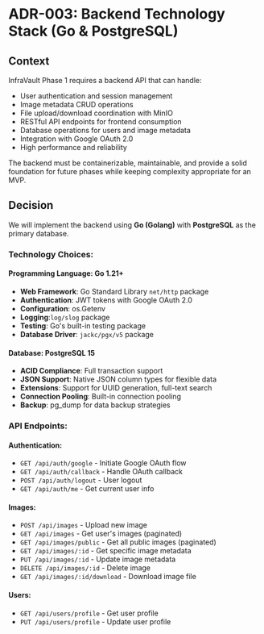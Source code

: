 # ADR-003: Backend Technology Stack (Go & PostgreSQL)

## Context
InfraVault Phase 1 requires a backend API that can handle:
- User authentication and session management
- Image metadata CRUD operations
- File upload/download coordination with MinIO
- RESTful API endpoints for frontend consumption
- Database operations for users and image metadata
- Integration with Google OAuth 2.0
- High performance and reliability

The backend must be containerizable, maintainable, and provide a solid foundation for future phases while keeping complexity appropriate for an MVP.

## Decision
We will implement the backend using **Go (Golang)** with **PostgreSQL** as the primary database.

### Technology Choices:

#### Programming Language: Go 1.21+
- **Web Framework**: Go Standard Library `net/http` package
- **Authentication**: JWT tokens with Google OAuth 2.0
- **Configuration**: os.Getenv
- **Logging**:`log/slog` package
- **Testing**: Go's built-in testing package
- **Database Driver**: `jackc/pgx/v5` package

#### Database: PostgreSQL 15
- **ACID Compliance**: Full transaction support
- **JSON Support**: Native JSON column types for flexible data
- **Extensions**: Support for UUID generation, full-text search
- **Connection Pooling**: Built-in connection pooling
- **Backup**: pg_dump for data backup strategies

### API Endpoints:

#### Authentication:
- `GET /api/auth/google` - Initiate Google OAuth flow
- `GET /api/auth/callback` - Handle OAuth callback
- `POST /api/auth/logout` - User logout
- `GET /api/auth/me` - Get current user info

#### Images:
- `POST /api/images` - Upload new image
- `GET /api/images` - Get user's images (paginated)
- `GET /api/images/public` - Get all public images (paginated)
- `GET /api/images/:id` - Get specific image metadata
- `PUT /api/images/:id` - Update image metadata
- `DELETE /api/images/:id` - Delete image
- `GET /api/images/:id/download` - Download image file

#### Users:
- `GET /api/users/profile` - Get user profile
- `PUT /api/users/profile` - Update user profile